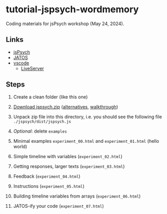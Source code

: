 # tutorial-jspsych-wordmemory

Coding materials for jsPsych workshop (May 24, 2024).

## Links

- [jsPsych](https://www.jspsych.org/)
- [JATOS](https://www.jatos.org/)
- [vscode](https://code.visualstudio.com/)
    - [LiveServer](https://marketplace.visualstudio.com/items?itemName=ritwickdey.LiveServer)

## Steps

1. Create a clean folder (like this one)
2. [Download jspsych.zip](https://www.github.com/jspsych/jspsych/releases/latest/download/jspsych.zip) ([alternatives](https://www.jspsych.org/7.3/tutorials/hello-world/), [walkthrough](https://www.jspsych.org/7.3/tutorials/hello-world/#option-2-download-and-host-jspsych))
3. Unpack zip file into this directory, i.e. you should see the following file `./jspsych/dist/jspsych.js`
4. *Optional*: delete `examples`

5. Minimal examples `experiment_00.html` and `experiment_01.html` (hello world)
6. Simple timeline with variables (`experiment_02.html`)
7. Getting responses, larger texts (`experiment_03.html`)
8. Feedback (`experiment_04.html`)
9. Instructions (`experiment_05.html`)
10. Building timeline variables from arrays (`experiment_06.html`)
11. JATOS-ify your code (`experiment_07.html`)